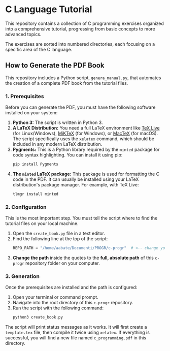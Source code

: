 # C Language Tutorial

This repository contains a collection of C programming exercises organized into a comprehensive tutorial, progressing from basic concepts to more advanced topics.

The exercises are sorted into numbered directories, each focusing on a specific area of the C language.

## How to Generate the PDF Book

This repository includes a Python script, `genera_manual.py`, that automates the creation of a complete PDF book from the tutorial files.

### 1. Prerequisites

Before you can generate the PDF, you must have the following software installed on your system:

1.  **Python 3:** The script is written in Python 3.
2.  **A LaTeX Distribution:** You need a full LaTeX environment like [TeX Live](https://www.tug.org/texlive/) (for Linux/Windows), [MiKTeX](https://miktex.org/) (for Windows), or [MacTeX](https://www.tug.org/mactex/) (for macOS). The script specifically uses the `xelatex` command, which should be included in any modern LaTeX distribution.
3.  **Pygments:** This is a Python library required by the `minted` package for code syntax highlighting. You can install it using pip:
    ```sh
    pip install Pygments
    ```
4.  **The `minted` LaTeX package:** This package is used for formatting the C code in the PDF. It can usually be installed using your LaTeX distribution's package manager. For example, with TeX Live:
    ```sh
    tlmgr install minted
    ```

### 2. Configuration

This is the most important step. You must tell the script where to find the tutorial files on your local machine.

1.  Open the `create_book.py` file in a text editor.
2.  Find the following line at the top of the script:
    ```python
    REPO_PATH = "/home/aabate/Documenti/PROGR/c-progr"  # <-- change your local path
    ```
3.  **Change the path** inside the quotes to the **full, absolute path** of this `c-progr` repository folder on your computer.

### 3. Generation

Once the prerequisites are installed and the path is configured:

1.  Open your terminal or command prompt.
2.  Navigate into the root directory of this `c-progr` repository.
3.  Run the script with the following command:
    ```sh
    python3 create_book.py
    ```

The script will print status messages as it works. It will first create a `template.tex` file, then compile it twice using `xelatex`. If everything is successful, you will find a new file named `c_programming.pdf` in this directory.
